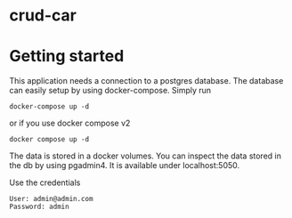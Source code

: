 # crud-car

# Getting started

This application needs a connection to a postgres database. The database can easily setup by using docker-compose. Simply run 

```
docker-compose up -d
```

or if you use docker compose v2 

```
docker compose up -d
```

The data is stored in a docker volumes. You can inspect the data stored in the db by using pgadmin4. It is available under localhost:5050.

Use the credentials

```
User: admin@admin.com
Password: admin
```

